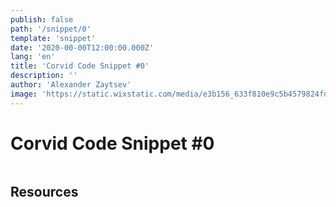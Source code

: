 ```yaml
---
publish: false
path: '/snippet/0'
template: 'snippet'
date: '2020-00-00T12:00:00.000Z'
lang: 'en'
title: 'Corvid Code Snippet #0'
description: ''
author: 'Alexander Zaytsev'
image: 'https://static.wixstatic.com/media/e3b156_633f810e9c5b4579824fdbcbe83bbda5~mv2.png'
---
```


# Corvid Code Snippet #0


```js
```

## Resources
